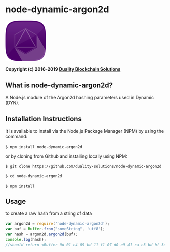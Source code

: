 # **node-dynamic-argon2d**

![DYN logo](https://github.com/duality-solutions/Dynamic/blob/master/src/qt/res/icons/drk/about.png)

**Copyright (c) 2016-2019 [Duality Blockchain Solutions](https://duality.solutions/)**

What is node-dynamic-argon2d?
-----------------------------
A Node.js module of the Argon2d hashing parameters used in Dynamic (DYN).


Installation Instructions
-------------------------

It is available to install via the Node.js Package Manager (NPM) by using the command:

```$ npm install node-dynamic-argon2d```

or by cloning from Github and installing locally using NPM:

```$ git clone https://github.com/duality-solutions/node-dynamic-argon2d```

```$ cd node-dynamic-argon2d```

```$ npm install```


Usage
-----
to create a raw hash from a string of data 
```js
var argon2d = require('node-dynamic-argon2d');
var buf = Buffer.from("someString", 'utf8');
var hash = argon2d.argon2d(buf);
console.log(hash);
//should return <Buffer 0d 01 c4 09 bd 11 f1 07 d0 e9 41 ca c3 bd bf 3e ed 02 0f 9e ca d2 2b 8a 8f a0 eb 3a e2 2c b1 e0>
```
